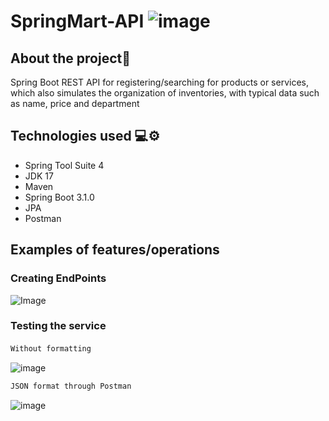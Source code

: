 # SpringMart-API ![image](SpringMart-API/assets/icons8-logotipo-da-primavera-40.png) 

## About the project📜
Spring Boot REST API for registering/searching for products or services, which also simulates the organization of inventories, with typical data such as name, price and department
## Technologies used 💻⚙️
- Spring Tool Suite 4
- JDK 17
- Maven
- Spring Boot 3.1.0
- JPA
- Postman

## Examples of features/operations
### Creating EndPoints
![Image](SpringMart-API/assets/storageDepartments.endPoints.png)

### Testing the service
#### 
```bash
Without formatting
```
![image](SpringMart-API/assets/storageDepartmentsJson1.png)

```bash
JSON format through Postman
```
![image](SpringMart-API/assets/storageDepartmentsJson2Postman.png)
